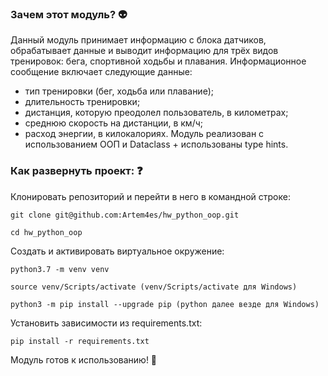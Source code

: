 ### Зачем этот модуль? :alien:
Данный модуль принимает информацию с блока датчиков, обрабатывает данные и выводит информацию для трёх видов тренировок: бега, спортивной ходьбы и плавания. Информационное сообщение включает следующие данные:
- тип тренировки (бег, ходьба или плавание);
- длительность тренировки;
- дистанция, которую преодолел пользователь, в километрах;
- среднюю скорость на дистанции, в км/ч;
- расход энергии, в килокалориях.
Модуль реализован с использованием ООП и Dataclass + использованы type hints. 

### Как развернуть проект: :question:

Клонировать репозиторий и перейти в него в командной строке:

```
git clone git@github.com:Artem4es/hw_python_oop.git
```

```
cd hw_python_oop
```

Cоздать и активировать виртуальное окружение:

```
python3.7 -m venv venv
```

```
source venv/Scripts/activate (venv/Scripts/activate для Windows)
```

```
python3 -m pip install --upgrade pip (python далее везде для Windows)
```

Установить зависимости из requirements.txt:

```
pip install -r requirements.txt
```

Модуль готов к использованию! :ghost:

